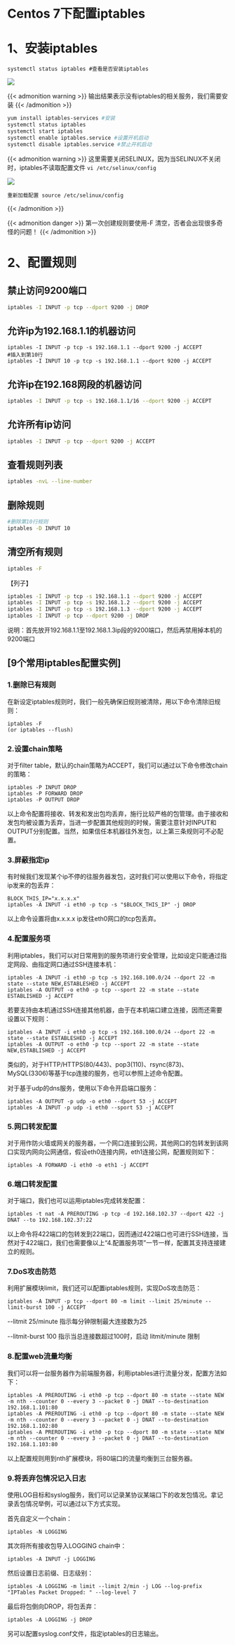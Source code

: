 # Centos 7下配置iptables


# 1、安装iptables

```shell
systemctl status iptables #查看是否安装iptables
```

![](/image/20180402093142757.png)

{{< admonition warning >}}
输出结果表示没有iptables的相关服务，我们需要安装
{{< /admonition >}}

```sh
yum install iptables-services #安装
systemctl status iptables 
systemctl start iptables
systemctl enable iptables.service #设置开机启动
systemctl disable iptables.service #禁止开机启动
```

{{< admonition warning >}}
这里需要关闭SELINUX，因为当SELINUX不关闭时，iptables不读取配置文件 `vi /etc/selinux/config`

![](/image/20180402094955791.png)

`重新加载配置 source /etc/selinux/config `

{{< /admonition >}}

{{< admonition danger >}}
第一次创建规则要使用-F 清空，否者会出现很多奇怪的问题！
{{< /admonition >}}

# 2、配置规则

## 禁止访问9200端口

```sh
iptables -I INPUT -p tcp --dport 9200 -j DROP
```

## 允许ip为192.168.1.1的机器访问

```shell
iptables -I INPUT -p tcp -s 192.168.1.1 --dport 9200 -j ACCEPT
#插入到第10行
iptables -I INPUT 10 -p tcp -s 192.168.1.1 --dport 9200 -j ACCEPT
```

## 允许ip在192.168网段的机器访问

```sh
iptables -I INPUT -p tcp -s 192.168.1.1/16 --dport 9200 -j ACCEPT
```

## 允许所有ip访问

```sh
iptables -I INPUT -p tcp --dport 9200 -j ACCEPT
```

## 查看规则列表

```sh
iptables -nvL --line-number
```

## 删除规则

```sh
#删除第10行规则
iptables -D INPUT 10
```

## 清空所有规则

```sh
iptables -F
```

【列子】

```sh
iptables -I INPUT -p tcp -s 192.168.1.1 --dport 9200 -j ACCEPT
iptables -I INPUT -p tcp -s 192.168.1.2 --dport 9200 -j ACCEPT
iptables -I INPUT -p tcp -s 192.168.1.3 --dport 9200 -j ACCEPT
iptables -I INPUT -p tcp --dport 9200 -j DROP
```

说明：首先放开192.168.1.1至192.168.1.3ip段的9200端口，然后再禁用掉本机的9200端口

## [9个常用iptables配置实例]

### **1.删除已有规则**

在新设定iptables规则时，我们一般先确保旧规则被清除，用以下命令清除旧规则：

```shell
iptables -F
(or iptables --flush)
```



### **2.设置chain策略**

对于filter table，默认的chain策略为ACCEPT，我们可以通过以下命令修改chain的策略：

```shell
iptables -P INPUT DROP
iptables -P FORWARD DROP
iptables -P OUTPUT DROP
```

以上命令配置将接收、转发和发出包均丢弃，施行比较严格的包管理。由于接收和发包均被设置为丢弃，当进一步配置其他规则的时候，需要注意针对INPUT和OUTPUT分别配置。当然，如果信任本机器往外发包，以上第三条规则可不必配置。

 

### **3.屏蔽指定ip**

有时候我们发现某个ip不停的往服务器发包，这时我们可以使用以下命令，将指定ip发来的包丢弃：

```shell
BLOCK_THIS_IP="x.x.x.x"
iptables -A INPUT -i eth0 -p tcp -s "$BLOCK_THIS_IP" -j DROP
```

以上命令设置将由x.x.x.x ip发往eth0网口的tcp包丢弃。

 

### **4.配置服务项**

利用iptables，我们可以对日常用到的服务项进行安全管理，比如设定只能通过指定网段、由指定网口通过SSH连接本机：

```shell
iptables -A INPUT -i eth0 -p tcp -s 192.168.100.0/24 --dport 22 -m state --state NEW,ESTABLESHED -j ACCEPT
iptables -A OUTPUT -o eth0 -p tcp --sport 22 -m state --state ESTABLISHED -j ACCEPT
```

若要支持由本机通过SSH连接其他机器，由于在本机端口建立连接，因而还需要设置以下规则：

```shell
iptables -A INPUT -i eth0 -p tcp -s 192.168.100.0/24 --dport 22 -m state --state ESTABLESHED -j ACCEPT
iptables -A OUTPUT -o eth0 -p tcp --sport 22 -m state --state NEW,ESTABLISHED -j ACCEPT
```

类似的，对于HTTP/HTTPS(80/443)、pop3(110)、rsync(873)、MySQL(3306)等基于tcp连接的服务，也可以参照上述命令配置。

 

对于基于udp的dns服务，使用以下命令开启端口服务：

```shell
iptables -A OUTPUT -p udp -o eth0 --dport 53 -j ACCEPT
iptables -A INPUT -p udp -i eth0 --sport 53 -j ACCEPT
```

### **5.网口转发配置**

对于用作防火墙或网关的服务器，一个网口连接到公网，其他网口的包转发到该网口实现内网向公网通信，假设eth0连接内网，eth1连接公网，配置规则如下：

```shell
iptables -A FORWARD -i eth0 -o eth1 -j ACCEPT
```

 

### **6.端口转发配置**

对于端口，我们也可以运用iptables完成转发配置：

```shell
iptables -t nat -A PREROUTING -p tcp -d 192.168.102.37 --dport 422 -j DNAT --to 192.168.102.37:22
```

以上命令将422端口的包转发到22端口，因而通过422端口也可进行SSH连接，当然对于422端口，我们也需要像以上“4.配置服务项”一节一样，配置其支持连接建立的规则。

 

### **7.DoS攻击防范**

利用扩展模块limit，我们还可以配置iptables规则，实现DoS攻击防范：

```shell
iptables -A INPUT -p tcp --dport 80 -m limit --limit 25/minute --limit-burst 100 -j ACCEPT
```

--litmit 25/minute 指示每分钟限制最大连接数为25

--litmit-burst 100 指示当总连接数超过100时，启动 litmit/minute 限制

 

### **8.配置web流量均衡**

我们可以将一台服务器作为前端服务器，利用iptables进行流量分发，配置方法如下：

```shell
iptables -A PREROUTING -i eth0 -p tcp --dport 80 -m state --state NEW -m nth --counter 0 --every 3 --packet 0 -j DNAT --to-destination 192.168.1.101:80
iptables -A PREROUTING -i eth0 -p tcp --dport 80 -m state --state NEW -m nth --counter 0 --every 3 --packet 0 -j DNAT --to-destination 192.168.1.102:80
iptables -A PREROUTING -i eth0 -p tcp --dport 80 -m state --state NEW -m nth --counter 0 --every 3 --packet 0 -j DNAT --to-destination 192.168.1.103:80
```

以上配置规则用到nth扩展模块，将80端口的流量均衡到三台服务器。

 

### **9.将丢弃包情况记入日志**

使用LOG目标和syslog服务，我们可以记录某协议某端口下的收发包情况。拿记录丢包情况举例，可以通过以下方式实现。

首先自定义一个chain：

```shell
iptables -N LOGGING
```

其次将所有接收包导入LOGGING chain中：

```shell
iptables -A INPUT -j LOGGING
```

然后设置日志前缀、日志级别：

```shell
iptables -A LOGGING -m limit --limit 2/min -j LOG --log-prefix "IPTables Packet Dropped: " --log-level 7
```

最后将包倒向DROP，将包丢弃：

```shell
iptables -A LOGGING -j DROP
```

另可以配置syslog.conf文件，指定iptables的日志输出。

